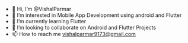 - 👋 Hi, I’m @VishalParmar
- 👀 I’m interested in Mobile App Development using android and Flutter
- 🌱 I’m currently learning Flutter
- 💞️ I’m looking to collaborate on Android and Flutter Projects
- 📫 How to reach me vishalparmar9173@gmail.com

<!---
DeveloperVishalParmar/DeveloperVishalParmar is a ✨ special ✨ repository because its `README.md` (this file) appears on your GitHub profile.
You can click the Preview link to take a look at your changes.
--->
